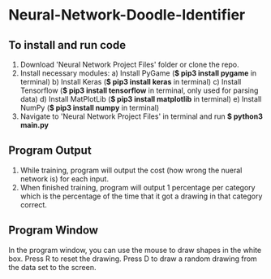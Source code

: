 # Neural-Network-Doodle-Identifier
 
## To install and run code
  1) Download 'Neural Network Project Files' folder or clone the repo.
  2) Install necessary modules:
     a) Install PyGame (**$ pip3 install pygame** in terminal)
     b) Install Keras (**$ pip3 install keras** in terminal)
     c) Install Tensorflow (**$ pip3 install tensorflow** in terminal, only used for parsing data)
     d) Install MatPlotLib (**$ pip3 install matplotlib** in terminal)
     e) Install NumPy (**$ pip3 install numpy** in terminal)
  3) Navigate to 'Neural Network Project Files' in terminal and run **$ python3 main.py**

## Program Output
1) While training, program will output the cost (how wrong the nueral network is) for each input.
2) When finished training, program will output 1 percentage per category which is the percentage of the time that it got a drawing in that category correct.

## Program Window
In the program window, you can use the mouse to draw shapes in the white box. 
Press R to reset the drawing.
Press D to draw a random drawing from the data set to the screen.
